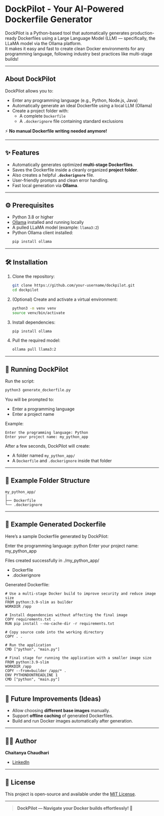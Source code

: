 # DockPilot - Your AI-Powered Dockerfile Generator

DockPilot is a Python-based tool that automatically generates production-ready Dockerfiles using a Large Language Model (LLM) — specifically, the LLaMA model via the Ollama platform.  
It makes it easy and fast to create clean Docker environments for any programming language, following industry best practices like multi-stage builds!

---

##  About DockPilot

DockPilot allows you to:

- Enter any programming language (e.g., Python, Node.js, Java)
- Automatically generate an ideal Dockerfile using a local LLM (Ollama)
- Create a project folder with:
  - A complete `Dockerfile`
  - A `.dockerignore` file containing standard exclusions

⚡ **No manual Dockerfile writing needed anymore!**

---

## ✨ Features

- Automatically generates optimized **multi-stage Dockerfiles**.
- Saves the Dockerfile inside a cleanly organized **project folder**.
- Also creates a helpful **`.dockerignore`** file.
- User-friendly prompts and clean error handling.
- Fast local generation via **Ollama**.

---

## ⚙️ Prerequisites

- Python 3.8 or higher
- [Ollama](https://ollama.com/) installed and running locally
- A pulled LLaMA model (example: `llama3:2`)
- Python Ollama client installed:
  ```bash
  pip install ollama
  ```

---

## 🛠 Installation

1. Clone the repository:
   ```bash
   git clone https://github.com/your-username/dockpilot.git
   cd dockpilot
   ```

2. (Optional) Create and activate a virtual environment:
   ```bash
   python3 -m venv venv
   source venv/bin/activate
   ```

3. Install dependencies:
   ```bash
   pip install ollama
   ```

4. Pull the required model:
   ```bash
   ollama pull llama3:2
   ```

---

## 🚀 Running DockPilot

Run the script:
```bash
python3 generate_dockerfile.py
```

You will be prompted to:
- Enter a programming language
- Enter a project name

Example:
```
Enter the programming language: Python
Enter your project name: my_python_app
```

After a few seconds, DockPilot will create:
- A folder named `my_python_app/`
- A `Dockerfile` and `.dockerignore` inside that folder

---

## 📂 Example Folder Structure

```
my_python_app/
│
├── Dockerfile
└── .dockerignore
```

---

## 🎯 Example Generated Dockerfile
Here’s a sample Dockerfile generated by DockPilot:

Enter the programming language: python
Enter your project name: my_python_app

Files created successfully in ./my_python_app/
- Dockerfile
- .dockerignore

Generated Dockerfile:

```
# Use a multi-stage Docker build to improve security and reduce image size
FROM python:3.9-slim as builder
WORKDIR /app

# Install dependencies without affecting the final image
COPY requirements.txt .
RUN pip install --no-cache-dir -r requirements.txt

# Copy source code into the working directory
COPY . .

# Run the application
CMD ["python", "main.py"]

# Final stage for running the application with a smaller image size
FROM python:3.9-slim
WORKDIR /app
COPY --from=builder /app/* .
ENV PYTHONDONTREADLINE 1
CMD ["python", "main.py"]
```


---

## 🚧 Future Improvements (Ideas)

- Allow choosing **different base images** manually.
- Support **offline caching** of generated Dockerfiles.
- Build and run Docker images automatically after generation.

---

## 🧑‍💻 Author

**Chaitanya Chaudhari**

- [LinkedIn](https://www.linkedin.com/in/chaudhari-chaitanya)

---

## 📄 License

This project is open-source and available under the [MIT License](LICENSE).

---

> **DockPilot — Navigate your Docker builds effortlessly! 🚢**
